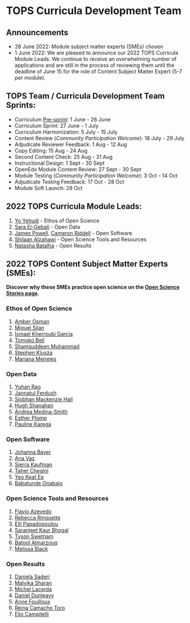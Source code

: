 # TOPS Curricula Development Team

## Announcements

* 28 June 2022: Module subject matter experts (SMEs) chosen
* 1 June 2022: We are pleased to announce our 2022 TOPS Curricula Module Leads. We continue to receive an overwhelming number of applications and are still in the process of reviewing them until the deadline of June 15 for the role of Content Subject Matter Expert (5-7 per module).  

## TOPS Team / Curricula Development Team Sprints:

- Curriculum [Pre-sprint](./events/2022-06-03-opencore-presprint-report.md): 1 June - 26 June
- Curriculum Sprint: 27 June - 1 July
- Curriculum Harmonization: 5 July - 15 July
- Content Review (*Community Participation Welcome*): 18 July - 29 July
- Adjudicate Reviewer Feedback: 1 Aug - 12 Aug
- Copy Editing: 15 Aug - 24 Aug
- Second Content Check: 25 Aug - 31 Aug
- Instructional Design: 1 Sept - 30 Sept
- OpenEdx Module Content Review: 27 Sept - 30 Sept
- Module Testing (*Community Participation Welcome*): 3 Oct - 14 Oct
- Adjudicate Testing Feedback: 17 Oct - 28 Oct
- Module Soft Launch: 28 Oct

## 2022 TOPS Curricula Module Leads:

1. [Yo Yehudi](https://twitter.com/yoyehudi) - Ethos of Open Science
2. [Sara El-Gebali](https://twitter.com/yalahowy) - Open Data
3. [James Powell](https://www.dontusethiscode.com/), [Cameron Riddell](https://www.linkedin.com/in/cameron-riddell/) - Open Software
4. [Shilaan Alzahawi](https://shilaan.rbind.io/author/shilaan-alzahawi/) - Open Science Tools and Resources
5. [Natasha Batalha](https://natashabatalha.github.io/) - Open Results

## 2022 TOPS Content Subject Matter Experts (SMEs):  

**Discover why these SMEs practice open science on the [Open Science Stories page](/docs/Area1_Engagement/Open-Science-Stories/OpenCore_SME_Why-I-Practice-Open-Science.md).**

### Ethos of Open Science

1. [Amber Osman](https://twitter.com/amb3r12)
2. [Miguel Silan](https://www.linkedin.com/in/miguel-silan-215482b3)
3. [Ismael Kherroubi Garcia](https://www.linkedin.com/in/ismaelkherroubi)
4. [Tomoko Bell](https://www.linkedin.com/in/tomoko-bell-49330321b)
5. [Shamsuddeen Muhammad](https://www.shmuhammad.com/)
6. [Stephen	Klusza](https://twitter.com/codebiologist)
7. [Mariana	Meireles](https://twitter.com/mari_meir)

### Open Data

1. [Yuhan Rao](https://twitter.com/douglas_rao)
2. [Jannatul Ferdush](https://www.linkedin.com/in/jannatul-ferdush/)
3. [Siobhan Mackenzie Hall](https://twitter.com/smhall97)
4. [Hugh Shanahan](https://twitter.com/HughShanahan)
5. [Andrea Medina-Smith](https://www.linkedin.com/in/andreamedinasmith/)
6. [Esther Plomp](https://twitter.com/PhDToothFAIRy)
7. [Pauline	Karega](https://www.linkedin.com/in/karega-pauline-20b72a145)

### Open Software

1. [Johanna Bayer](https://twitter.com/likeajumprope)
2. [Ana Vaz](https://www.linkedin.com/in/ana-carolina-vaz-9612a814/)
3. [Sierra Kaufman](https://www.linkedin.com/in/sierra-kaufman-a521bb149/)
4. [Taher Chegini](https://cheginit.github.io/)
5. [Yeo Keat Ee](https://www.linkedin.com/in/yeokeat/)
6. [Babatunde Onabajo](https://github.com/BabatundeOnabajo)

### Open Science Tools and Resources

1. [Flavio Azevedo](https://twitter.com/Flavio_Azevedo_)
2. [Rebecca Ringuette](https://www.linkedin.com/in/rebecca-ringuette-841b0b17/)
3. [Elli Papadopoulou](https://twitter.com/elli_lib)
4. [Saranjeet Kaur Bhogal](https://saranjeetkaur.github.io/About-Me/)
5. [Tyson Swetnam](https://tysonswetnam.com/)
6. [Batool Almarzouq](https://www.linkedin.com/in/batool-almarzouq-093366a1/)
7. [Melissa Black](https://twitter.com/melissablck/)

### Open Results

1. [Daniela	Saderi](https://twitter.com/Neurosarda)
2. [Malvika Sharan](https://twitter.com/MalvikaSharan)
3. [Michel Lacerda](https://www.linkedin.com/in/michellacerda/)
4. [Daniel Dunleavy](https://ctbs.fsu.edu/person/daniel-j-dunleavy-phd-msw)
5. [Anne Fouilloux](https://www.linkedin.com/in/annefouilloux/)
6. [Reina	Camacho Toro](https://www.linkedin.com/in/reina-camacho-toro-b3279762/)
7. [Elio Campitelli](https://eliocamp.github.io/)
